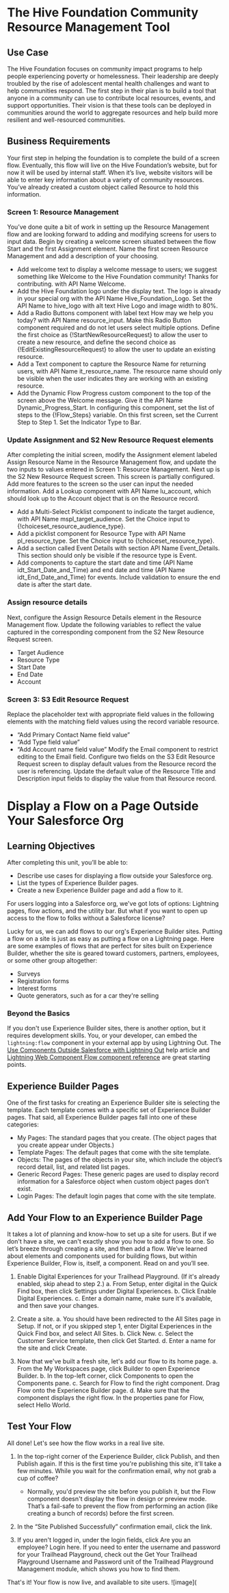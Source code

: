 # The Hive Foundation Community Resource Management Tool

## Use Case
The Hive Foundation focuses on community impact programs to help people experiencing poverty or homelessness. Their leadership are deeply troubled by the rise of adolescent mental health challenges and want to help communities respond. The first step in their plan is to build a tool that anyone in a community can use to contribute local resources, events, and support opportunities. Their vision is that these tools can be deployed in communities around the world to aggregate resources and help build more resilient and well-resourced communities.

## Business Requirements
Your first step in helping the foundation is to complete the build of a screen flow. Eventually, this flow will live on the Hive Foundation’s website, but for now it will be used by internal staff. When it’s live, website visitors will be able to enter key information about a variety of community resources. You’ve already created a custom object called Resource to hold this information.

### Screen 1: Resource Management
You’ve done quite a bit of work in setting up the Resource Management flow and are looking forward to adding and modifying screens for users to input data. Begin by creating a welcome screen situated between the flow Start and the first Assignment element. Name the first screen Resource Management and add a description of your choosing.

- Add welcome text to display a welcome message to users; we suggest something like Welcome to the Hive Foundation community! Thanks for contributing. with API Name Welcome.
- Add the Hive Foundation logo under the display text. The logo is already in your special org with the API Name Hive_Foundation_Logo. Set the API Name to hive_logo with alt text Hive Logo and image width to 80%.
- Add a Radio Buttons component with label text How may we help you today? with API Name resource_input. Make this Radio Button component required and do not let users select multiple options. Define the first choice as {!StartNewResourceRequest} to allow the user to create a new resource, and define the second choice as {!EditExistingResourceRequest} to allow the user to update an existing resource.
- Add a Text component to capture the Resource Name for returning users, with API Name it_resource_name. The resource name should only be visible when the user indicates they are working with an existing resource.
- Add the Dynamic Flow Progress custom component to the top of the screen above the Welcome message. Give it the API Name Dynamic_Progress_Start. In configuring this component, set the list of steps to the {!Flow_Steps} variable. On this first screen, set the Current Step to Step 1. Set the Indicator Type to Bar.

### Update Assignment and S2 New Resource Request elements
After completing the initial screen, modify the Assignment element labeled Assign Resource Name in the Resource Management flow, and update the two inputs to values entered in Screen 1: Resource Management.
Next up is the S2 New Resource Request screen. This screen is partially configured. Add more features to the screen so the user can input the needed information. Add a Lookup component with API Name lu_account, which should look up to the Account object that is on the Resource record.
- Add a Multi-Select Picklist component to indicate the target audience, with API Name mspl_target_audience. Set the Choice input to {!choiceset_resource_audience_type}.
- Add a picklist component for Resource Type with API Name pl_resource_type. Set the Choice input to {!choiceset_resource_type}.
- Add a section called Event Details with section API Name Event_Details. This section should only be visible if the resource type is Event.
- Add components to capture the start date and time (API Name idt_Start_Date_and_Time) and end date and time (API Name idt_End_Date_and_Time) for events. Include validation to ensure the end date is after the start date.

### Assign resource details
Next, configure the Assign Resource Details element in the Resource Management flow. Update the following variables to reflect the value captured in the corresponding component from the S2 New Resource Request screen.
- Target Audience
- Resource Type
- Start Date
- End Date
- Account

### Screen 3: S3 Edit Resource Request
Replace the placeholder text with appropriate field values in the following elements with the matching field values using the record variable resource.
- “Add Primary Contact Name field value”
- “Add Type field value”
- “Add Account name field value”
Modify the Email component to restrict editing to the Email field.
Configure two fields on the S3 Edit Resource Request screen to display default values from the Resource record the user is referencing. Update the default value of the Resource Title and Description input fields to display the value from that Resource record.

# Display a Flow on a Page Outside Your Salesforce Org

## Learning Objectives
After completing this unit, you’ll be able to:
- Describe use cases for displaying a flow outside your Salesforce org.
- List the types of Experience Builder pages.
- Create a new Experience Builder page and add a flow to it.

For users logging into a Salesforce org, we've got lots of options: Lightning pages, flow actions, and the utility bar. But what if you want to open up access to the flow to folks without a Salesforce license?

Lucky for us, we can add flows to our org's Experience Builder sites. Putting a flow on a site is just as easy as putting a flow on a Lightning page. Here are some examples of flows that are perfect for sites built on Experience Builder, whether the site is geared toward customers, partners, employees, or some other group altogether:
- Surveys
- Registration forms
- Interest forms
- Quote generators, such as for a car they're selling

### Beyond the Basics
If you don't use Experience Builder sites, there is another option, but it requires development skills. You, or your developer, can embed the `lightning:flow` component in your external app by using Lightning Out. The [Use Components Outside Salesforce with Lightning Out](https://developer.salesforce.com/docs/atlas.en-us.lightning.meta/lightning/lightning_out.htm) help article and [Lightning Web Component Flow component reference](https://developer.salesforce.com/docs/component-library/documentation/en/lwc/lwc.use_flow) are great starting points.

## Experience Builder Pages
One of the first tasks for creating an Experience Builder site is selecting the template. Each template comes with a specific set of Experience Builder pages. That said, all Experience Builder pages fall into one of these categories:
- My Pages: The standard pages that you create. (The object pages that you create appear under Objects.)
- Template Pages: The default pages that come with the site template.
- Objects: The pages of the objects in your site, which include the object’s record detail, list, and related list pages.
- Generic Record Pages: These generic pages are used to display record information for a Salesforce object when custom object pages don’t exist.
- Login Pages: The default login pages that come with the site template.

## Add Your Flow to an Experience Builder Page
It takes a lot of planning and know-how to set up a site for users. But if we don't have a site, we can't exactly show you how to add a flow to one. So let’s breeze through creating a site, and then add a flow. We’ve learned about elements and components used for building flows, but within Experience Builder, Flow is, itself, a component. Read on and you’ll see.

1. Enable Digital Experiences for your Trailhead Playground. (If it's already enabled, skip ahead to step 2.)
   a. From Setup, enter digital in the Quick Find box, then click Settings under Digital Experiences.
   b. Click Enable Digital Experiences.
   c. Enter a domain name, make sure it's available, and then save your changes.
   
2. Create a site.
   a. You should have been redirected to the All Sites page in Setup. If not, or if you skipped step 1, enter Digital Experiences in the Quick Find box, and select All Sites.
   b. Click New.
   c. Select the Customer Service template, then click Get Started.
   d. Enter a name for the site and click Create.

3. Now that we've built a fresh site, let's add our flow to its home page.
   a. From the My Workspaces page, click Builder to open Experience Builder.
   b. In the top-left corner, click Components to open the Components pane.
   c. Search for Flow to find the right component. Drag Flow onto the Experience Builder page.
   d. Make sure that the component displays the right flow. In the properties pane for Flow, select Hello World.

## Test Your Flow
All done! Let's see how the flow works in a real live site.

1. In the top-right corner of the Experience Builder, click Publish, and then Publish again. If this is the first time you're publishing this site, it'll take a few minutes. While you wait for the confirmation email, why not grab a cup of coffee?
   - Normally, you'd preview the site before you publish it, but the Flow component doesn't display the flow in design or preview mode. That’s a fail-safe to prevent the flow from performing an action (like creating a bunch of records) before the first screen.

2. In the “Site Published Successfully” confirmation email, click the link.

3. If you aren't logged in, under the login fields, click Are you an employee? Login here. If you need to enter the username and password for your Trailhead Playground, check out the Get Your Trailhead Playground Username and Password unit of the Trailhead Playground Management module, which shows you how to find them.

That's it! Your flow is now live, and available to site users.
![image](

